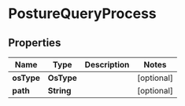 

# PostureQueryProcess


## Properties

| Name | Type | Description | Notes |
|------------ | ------------- | ------------- | -------------|
|**osType** | **OsType** |  |  [optional] |
|**path** | **String** |  |  [optional] |



